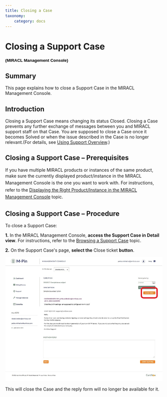 ```yaml
---
title: Closing a Case
taxonomy:
    category: docs
---
```


Closing a Support Case
======================

**<span style="font-size:10.0pt;line-height:106%;font-family:
&quot;Verdana&quot;,sans-serif;color:black;background:white">(MIRACL Management Console)</span>**

Summary
-------

This page explains how to close a Support Case in the MIRACL Management Console.

Introduction
------------

Closing a Support Case means changing its status Closed. Closing a Case prevents any further exchange of messages between you and MIRACL support staff on that Case. You are supposed to close a Case once it becomes Solved or when the issue described in the Case is no longer relevant.(For details, see [Using Support Overview](#).)

Closing a Support Case – Prerequisites
--------------------------------------

If you have multiple MIRACL products or instances of the same product, make sure the <span style="line-height: 19.2000007629395px;">currently</span><span style="line-height: 19.2000007629395px;"> </span><span style="line-height: 19.2000007629395px;">displayed product/instance</span><span style="line-height: 19.2000007629395px;"> in the </span><span style="line-height: 1.6em;">MIRACL Management Console is the one you want to work with. For instructions, refer to the </span>[Displaying the Right Product/Instance in the MIRACL Management Console](#)<span style="line-height: 1.6em;"> topic.</span>

Closing a Support Case – Procedure
----------------------------------

To close a Support Case:

**1.** In the MIRACL Management Console, **access the Support Case in Detail view**. For instructions, refer to the [Browsing a Support Case](#) topic.

**2.** On the Support Case's page, **select the** Close ticket **button**.

![A Support Case in Detail View with the Close ticket button outlined in red](/images/screenshot_3b.jpg?dc=201507221546-78)

This will close the Case and the reply form will no longer be available for it.
